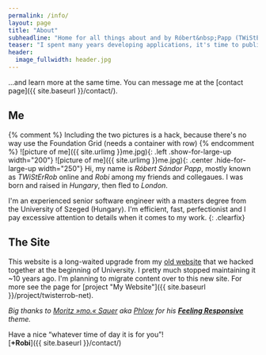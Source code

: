 ```yaml
---
permalink: /info/
layout: page
title: "About"
subheadline: "Home for all things about and by Róbert&nbsp;Papp (TWiStErRob)."
teaser: "I spent many years developing applications, it's time to publish..."
header:
  image_fullwidth: header.jpg
---
```

...and learn more at the same time. You can message me at the [contact page]({{ site.baseurl }}/contact/).


## Me

{% comment %} Including the two pictures is a hack, because there's no way use the Foundation Grid (needs a container with row) {% endcomment %}
![picture of me]({{ site.urlimg }}me.jpg){: .left .show-for-large-up width="200"}
![picture of me]({{ site.urlimg }}me.jpg){: .center .hide-for-large-up width="250"}
Hi, my name is *Róbert&nbsp;Sándor&nbsp;Papp*, mostly known as *TWiStErRob* online and *Robi* among my friends and collegaues. I was born and raised in *Hungary*, then fled to *London*.

I'm an experienced senior&nbsp;software&nbsp;engineer with a masters degree from the University&nbsp;of Szeged&nbsp;(Hungary). I'm efficient, fast, perfectionist and I pay excessive attention to details when it comes to my work.
{: .clearfix}


## The Site

This website is a long-waited upgrade from my [old website](http://twisterrob.uw.hu) that we hacked together at the beginning of University. I pretty much stopped maintaining it ~10 years ago. I'm planning to migrate content over to this new site. For more see the page for [project "My Website"]({{ site.baseurl }}/project/twisterrob-net).

*Big thanks to [Moritz&nbsp;»mo.«&nbsp;Sauer](http://sauer.io) aka [Phlow](http://phlow.de/) for his [**Feeling&nbsp;Responsive**](http://phlow.github.io/feeling-responsive/) theme.*


Have a nice <q>whatever time of day it is for you</q>!  
[**+Robi**]({{ site.baseurl }}/contact/)
